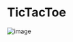 # TicTacToe

![image](https://user-images.githubusercontent.com/58355275/215985104-91c2d070-be9b-410a-b5ec-324880301a3f.png)

